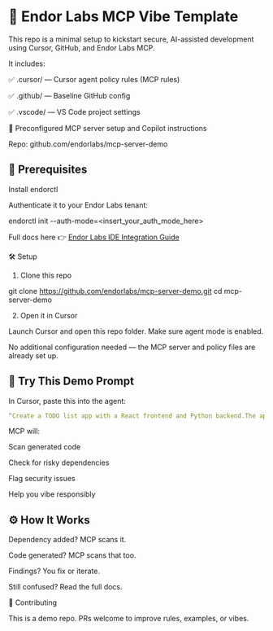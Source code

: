 # 🧬 Endor Labs MCP Vibe Template

This repo is a minimal setup to kickstart secure, AI-assisted development using Cursor, GitHub, and Endor Labs MCP.

It includes:

✅ .cursor/ — Cursor agent policy rules (MCP rules)

✅ .github/ — Baseline GitHub config

✅ .vscode/ — VS Code project settings

🧪 Preconfigured MCP server setup and Copilot instructions

Repo: github.com/endorlabs/mcp-server-demo

## 🚨 Prerequisites

Install endorctl

Authenticate it to your Endor Labs tenant:

endorctl init --auth-mode=<insert_your_auth_mode_here>

Full docs here 👉 [Endor Labs IDE Integration Guide](https://docs.endorlabs.com/deployment/ide/mcp/)

🛠️ Setup

1. Clone this repo

git clone https://github.com/endorlabs/mcp-server-demo.git
cd mcp-server-demo

2. Open it in Cursor

Launch Cursor and open this repo folder. Make sure agent mode is enabled.

No additional configuration needed — the MCP server and policy files are already set up.

## 🧠 Try This Demo Prompt

In Cursor, paste this into the agent:

```yaml
“Create a TODO list app with a React frontend and Python backend.The app must support creating Todo items with an expiration date and have the ability to delete items from the Todo list.”
```

MCP will:

Scan generated code

Check for risky dependencies

Flag security issues

Help you vibe responsibly

## ⚙️ How It Works

Dependency added? MCP scans it.

Code generated? MCP scans that too.

Findings? You fix or iterate.

Still confused? Read the full docs.

🤝 Contributing

This is a demo repo. PRs welcome to improve rules, examples, or vibes.

